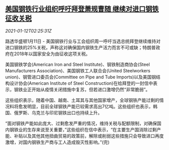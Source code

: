 <!--1610420096000-->
[美国钢铁行业组织呼吁拜登萧规曹随 继续对进口钢铁征收关税](https://cn.reuters.com/article/usa-steel-group-calls-tariff-0111-mon-idCNKBS29H08I)
------

<div><i>2021-01-12T02:25:31Z</i></div><p>路透华盛顿1月11日 - 美国钢铁行业与工会组织周一呼吁当选总统拜登继续维持对进口钢铁的25%关税，声称这对确保国内钢铁生产活力而言不可或缺；特朗普政府在2018年以国家安全为由征收这项关税。</p><p>美国钢铁学会(American Iron and Steel Institute)、钢铁制造商协会(Steel Manufacturers Association)、美国钢铁工人联合会(United Steelworkers union)、钢管进口委员会(Committee on Pipe and Tube Imports)以及美国钢结构设计协会(American Institute of Steel Construction)在给拜登的一封信中表示，钢铁业正开始从疫情关闭措施中复苏，但若进口激增仍然“非常脆弱”。</p><p>这些组织表示，随着中国、越南、土耳其与其他国家增产，全球钢铁产能过剩的情况料将愈发明显，目前全球钢铁产能已较需求高出7亿吨。这些组织也表示，韩国、俄罗斯、乌克兰与印尼钢铁出口也持续上升。</p><p>“面对钢铁产能如此庞大、过剩愈发严重的情况，维持关税与配额限制，对确保国内钢铁业的生存来说至关重要，”这些组织在信中表示，“在主要生产国消除过剩产能、补贴以及其他其他扭曲贸易的政策前，解除或削弱这些措施只会导致进口再度激增，对国内钢铁生产商与工人造成毁灭性影响。”(完)</p>
